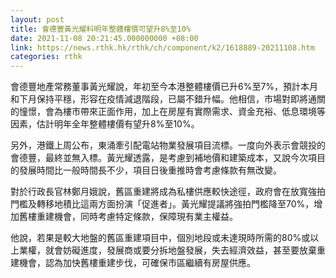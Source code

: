 ```yaml
---
layout: post
title: 會德豐黃光耀料明年整體樓價可望升8%至10%
date: 2021-11-08 20:21:45.000000000 +08:00
link: https://news.rthk.hk/rthk/ch/component/k2/1618889-20211108.htm
categories: rthk
---
```


會德豐地產常務董事黃光耀說，年初至今本港整體樓價已升6%至7%，預計本月和下月保持平穩，形容在疫情減退階段，已屬不錯升幅。他相信，市場對即將通關的憧憬，會為樓市帶來正面作用，加上在房屋有實際需求、資金充裕、低息環境等因素，估計明年全年整體樓價有望升8%至10%。

另外，港鐵上周公布，東涌牽引配電站物業發展項目流標。一度向外表示會競投的會德豐，最終並無入標。黃光耀透露，是考慮到補地價和建築成本，又說今次項目的發展時間比一般時間長不少，項目日後重推時會考慮條款有無改變。

對於行政長官林鄭月娥說，舊區重建將成為私樓供應較快途徑，政府會在放寬強拍門檻及轉移地積比這兩方面扮演「促進者」。黃光耀提議將強拍門檻降至70%，增加舊樓重建機會，同時考慮特定條款，保障現有業主權益。

他說，若果是較大地盤的舊區重建項目中，個別地段或未達現時所需的80%或以上業權，就會妨礙進度，發展商或要分拆地盤發展，失去經濟效益，甚至要放棄重建機會，認為加快舊樓重建步伐，可確保市區繼續有房屋供應。

